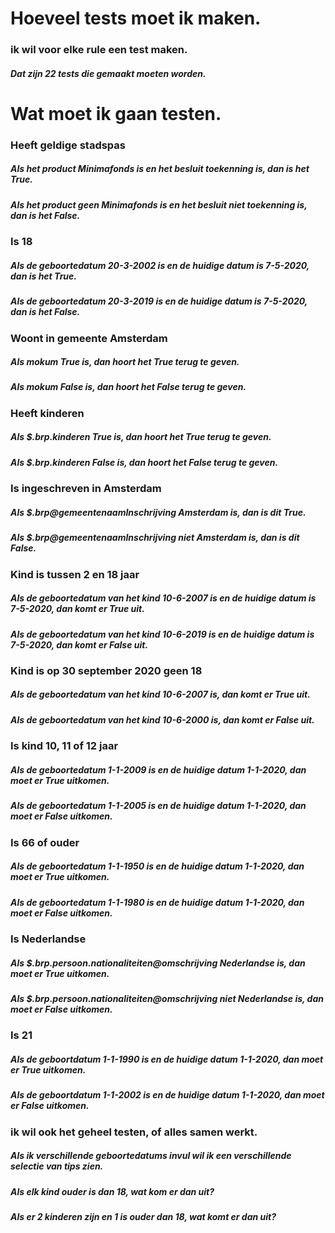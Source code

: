 # Hoeveel tests moet ik maken.

### ik wil voor elke rule een test maken. 
##### Dat zijn 22 tests die gemaakt moeten worden.


# Wat moet ik gaan testen.

### Heeft geldige stadspas
##### Als het product Minimafonds is en het besluit toekenning is, dan is het True.
##### Als het product geen Minimafonds is en het besluit niet toekenning is, dan is het False.

### Is 18
##### Als de geboortedatum 20-3-2002 is en de huidige datum is 7-5-2020, dan is het True.
##### Als de geboortedatum 20-3-2019 is en de huidige datum is 7-5-2020, dan is het False.

### Woont in gemeente Amsterdam
##### Als mokum True is, dan hoort het True terug te geven.
##### Als mokum False is, dan hoort het False terug te geven.

### Heeft kinderen
##### Als $.brp.kinderen True is, dan hoort het True terug te geven.
##### Als $.brp.kinderen False is, dan hoort het False terug te geven.

### Is ingeschreven in Amsterdam
##### Als $.brp@gemeentenaamInschrijving Amsterdam is, dan is dit True.
##### Als $.brp@gemeentenaamInschrijving niet Amsterdam is, dan is dit False.

### Kind is tussen 2 en 18 jaar
##### Als de geboortedatum van het kind 10-6-2007 is en de huidige datum is 7-5-2020, dan komt er True uit.
##### Als de geboortedatum van het kind 10-6-2019 is en de huidige datum is 7-5-2020, dan komt er False uit.

### Kind is op 30 september 2020 geen 18
##### Als de geboortedatum van het kind 10-6-2007 is, dan komt er True uit.
##### Als de geboortedatum van het kind 10-6-2000 is, dan komt er False uit.

### Is kind 10, 11 of 12 jaar
##### Als de geboortedatum 1-1-2009 is en de huidige datum 1-1-2020, dan moet er True uitkomen.
##### Als de geboortedatum 1-1-2005 is en de huidige datum 1-1-2020, dan moet er False uitkomen.

### Is 66 of ouder
##### Als de geboortedatum 1-1-1950 is en de huidige datum 1-1-2020, dan moet er True uitkomen.
##### Als de geboortedatum 1-1-1980 is en de huidige datum 1-1-2020, dan moet er False uitkomen.

### Is Nederlandse
##### Als $.brp.persoon.nationaliteiten@omschrijving Nederlandse is, dan moet er True uitkomen.
##### Als $.brp.persoon.nationaliteiten@omschrijving niet Nederlandse is, dan moet er False uitkomen.

### Is 21
##### Als de geboortdatum 1-1-1990 is en de huidige datum 1-1-2020, dan moet er True uitkomen.
##### Als de geboortdatum 1-1-2002 is en de huidige datum 1-1-2020, dan moet er False uitkomen.

### ik wil ook het geheel testen, of alles samen werkt.
##### Als ik verschillende geboortedatums invul wil ik een verschillende selectie van tips zien.

##### Als elk kind ouder is dan 18, wat kom er dan uit?
##### Als er 2 kinderen zijn en 1 is ouder dan 18, wat komt er dan uit?


